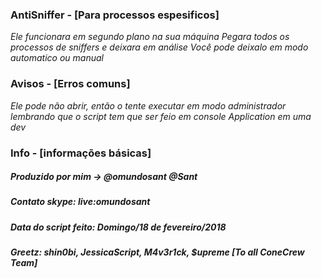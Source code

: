 ### AntiSniffer - [Para processos espesificos]

_Ele funcionara em segundo plano na sua máquina_
_Pegara todos os processos de sniffers e deixara em análise_
_Você pode deixalo em modo automatico ou manual_

### Avisos - [Erros comuns]

_Ele pode não abrir, então o tente executar em modo administrador_
_lembrando que o script tem que ser feio em console Application em uma dev_

### Info - [informações básicas]

##### Produzido por mim -> @omundosant @Sant
##### Contato skype: live:omundosant
##### Data do script feito: Domingo/18 de fevereiro/2018
##### Greetz: shin0bi, JessicaScript, M4v3r1ck, $upreme [To all ConeCrew Team]
